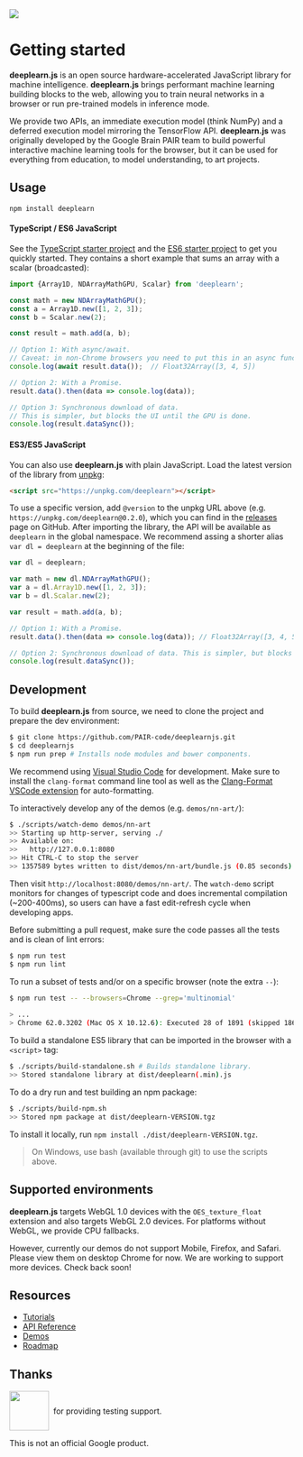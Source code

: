 <a id="travis-badge" href="https://travis-ci.org/PAIR-code/deeplearnjs" alt="Build Status">
  <img src="https://travis-ci.org/PAIR-code/deeplearnjs.svg?branch=master" />
</a>

# Getting started

**deeplearn.js** is an open source hardware-accelerated JavaScript library for
machine intelligence. **deeplearn.js** brings performant machine learning
building blocks to the web, allowing you to train neural networks in a browser
or run pre-trained models in inference mode.

We provide two APIs, an immediate execution model (think NumPy) and a deferred
execution model mirroring the TensorFlow API.
**deeplearn.js** was originally developed by the Google Brain PAIR team to build
powerful interactive machine learning tools for the browser, but it can be used
for everything from education, to model understanding, to art projects.

## Usage

```
npm install deeplearn
```

#### TypeScript / ES6 JavaScript
See the [TypeScript starter project](./starter/typescript/) and the
[ES6 starter project](./starter/es6/) to get you quickly started. They contains a short example that sums an array with a
scalar (broadcasted):

```ts
import {Array1D, NDArrayMathGPU, Scalar} from 'deeplearn';

const math = new NDArrayMathGPU();
const a = Array1D.new([1, 2, 3]);
const b = Scalar.new(2);

const result = math.add(a, b);

// Option 1: With async/await.
// Caveat: in non-Chrome browsers you need to put this in an async function.
console.log(await result.data());  // Float32Array([3, 4, 5])

// Option 2: With a Promise.
result.data().then(data => console.log(data));

// Option 3: Synchronous download of data.
// This is simpler, but blocks the UI until the GPU is done.
console.log(result.dataSync());
```

#### ES3/ES5 JavaScript

You can also use **deeplearn.js** with plain JavaScript. Load the latest version
of the library from [unpkg](https://unpkg.com):

```html
<script src="https://unpkg.com/deeplearn"></script>
```

To use a specific version, add `@version` to the unpkg URL above
(e.g. `https://unpkg.com/deeplearn@0.2.0`), which you can find in the
[releases](https://github.com/PAIR-code/deeplearnjs/releases) page on GitHub.
After importing the library, the API will be available as `deeplearn` in the
global namespace. We recommend assing a shorter alias `var dl = deeplearn` at
the beginning of the file:

```js
var dl = deeplearn;

var math = new dl.NDArrayMathGPU();
var a = dl.Array1D.new([1, 2, 3]);
var b = dl.Scalar.new(2);

var result = math.add(a, b);

// Option 1: With a Promise.
result.data().then(data => console.log(data)); // Float32Array([3, 4, 5])

// Option 2: Synchronous download of data. This is simpler, but blocks the UI.
console.log(result.dataSync());
```


## Development

To build **deeplearn.js** from source, we need to clone the project and prepare
the dev environment:

```bash
$ git clone https://github.com/PAIR-code/deeplearnjs.git
$ cd deeplearnjs
$ npm run prep # Installs node modules and bower components.
```

We recommend using [Visual Studio Code](https://code.visualstudio.com/) for
development. Make sure to install the `clang-format` command line tool as
well as the [Clang-Format VSCode extension](https://marketplace.visualstudio.com/items?itemName=xaver.clang-format) for auto-formatting.

To interactively develop any of the demos (e.g. `demos/nn-art/`):

```bash
$ ./scripts/watch-demo demos/nn-art
>> Starting up http-server, serving ./
>> Available on:
>>   http://127.0.0.1:8080
>> Hit CTRL-C to stop the server
>> 1357589 bytes written to dist/demos/nn-art/bundle.js (0.85 seconds) at 10:34:45 AM
```

Then visit `http://localhost:8080/demos/nn-art/`. The
`watch-demo` script monitors for changes of typescript code and does
incremental compilation (~200-400ms), so users can have a fast edit-refresh
cycle when developing apps.

Before submitting a pull request, make sure the code passes all the tests and is clean of lint errors:

```bash
$ npm run test
$ npm run lint
```

To run a subset of tests and/or on a specific browser (note the extra `--`):

```bash
$ npm run test -- --browsers=Chrome --grep='multinomial'
 
> ...
> Chrome 62.0.3202 (Mac OS X 10.12.6): Executed 28 of 1891 (skipped 1863) SUCCESS (6.914 secs / 0.634 secs)
```

To build a standalone ES5 library that can be imported in the browser with a
`<script>` tag:

```bash
$ ./scripts/build-standalone.sh # Builds standalone library.
>> Stored standalone library at dist/deeplearn(.min).js
```

To do a dry run and test building an npm package:

```bash
$ ./scripts/build-npm.sh
>> Stored npm package at dist/deeplearn-VERSION.tgz
```

To install it locally, run `npm install ./dist/deeplearn-VERSION.tgz`.

> On Windows, use bash (available through git) to use the scripts above.

## Supported environments

**deeplearn.js** targets WebGL 1.0 devices with the `OES_texture_float`
extension and also targets WebGL 2.0 devices. For platforms without WebGL,
we provide CPU fallbacks.

However, currently our demos do not support Mobile, Firefox, and Safari. Please
view them on desktop Chrome for now. We are working to support more devices.
Check back soon!

## Resources

* [Tutorials](http://pair-code.github.io/deeplearnjs/docs/tutorials/index.html)
* [API Reference](http://pair-code.github.io/deeplearnjs/docs/api/globals.html)
* [Demos](http://pair-code.github.io/deeplearnjs/index.html#demos)
* [Roadmap](http://pair-code.github.io/deeplearnjs/docs/roadmap.html)

## Thanks

<p style="display:flex; align-items:center;">
  <a href="https://www.browserstack.com/">
    <img src="https://www.browserstack.com/images/layout/browserstack-logo-600x315.png" height="70" style="height:70px;">
  </a>
  <span>&nbsp; for providing testing support.</span>
</p>

This is not an official Google product.
